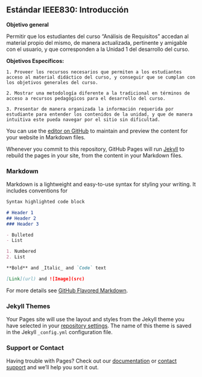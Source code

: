 ## Estándar IEEE830: Introducción

**Objetivo general** 

   Permitir que los estudiantes del curso “Análisis de Requisitos” accedan al material propio del mismo, de manera actualizada, pertinente y amigable con el usuario, y que corresponden a la Unidad 1 del desarrollo del curso.

**Objetivos Específicos:**

    1. Proveer los recursos necesarios que permiten a los estudiantes acceso al material didáctico del curso, y conseguir que se cumplan con los objetivos generales del curso.

    2. Mostrar una metodología diferente a la tradicional en términos de acceso a recursos pedagógicos para el desarrollo del curso.

    3. Presentar de manera organizada la información requerida por estudiante para entender los contenidos de la unidad, y que de manera intuitiva este pueda navegar por el sitio sin dificultad.


You can use the [editor on GitHub](https://github.com/jesuisreveur/OVI/edit/master/index.md) to maintain and preview the content for your website in Markdown files.

Whenever you commit to this repository, GitHub Pages will run [Jekyll](https://jekyllrb.com/) to rebuild the pages in your site, from the content in your Markdown files.

### Markdown

Markdown is a lightweight and easy-to-use syntax for styling your writing. It includes conventions for

```markdown
Syntax highlighted code block

# Header 1
## Header 2
### Header 3

- Bulleted
- List

1. Numbered
2. List

**Bold** and _Italic_ and `Code` text

[Link](url) and ![Image](src)
```

For more details see [GitHub Flavored Markdown](https://guides.github.com/features/mastering-markdown/).

### Jekyll Themes

Your Pages site will use the layout and styles from the Jekyll theme you have selected in your [repository settings](https://github.com/jesuisreveur/OVI/settings). The name of this theme is saved in the Jekyll `_config.yml` configuration file.

### Support or Contact

Having trouble with Pages? Check out our [documentation](https://help.github.com/categories/github-pages-basics/) or [contact support](https://github.com/contact) and we’ll help you sort it out.
